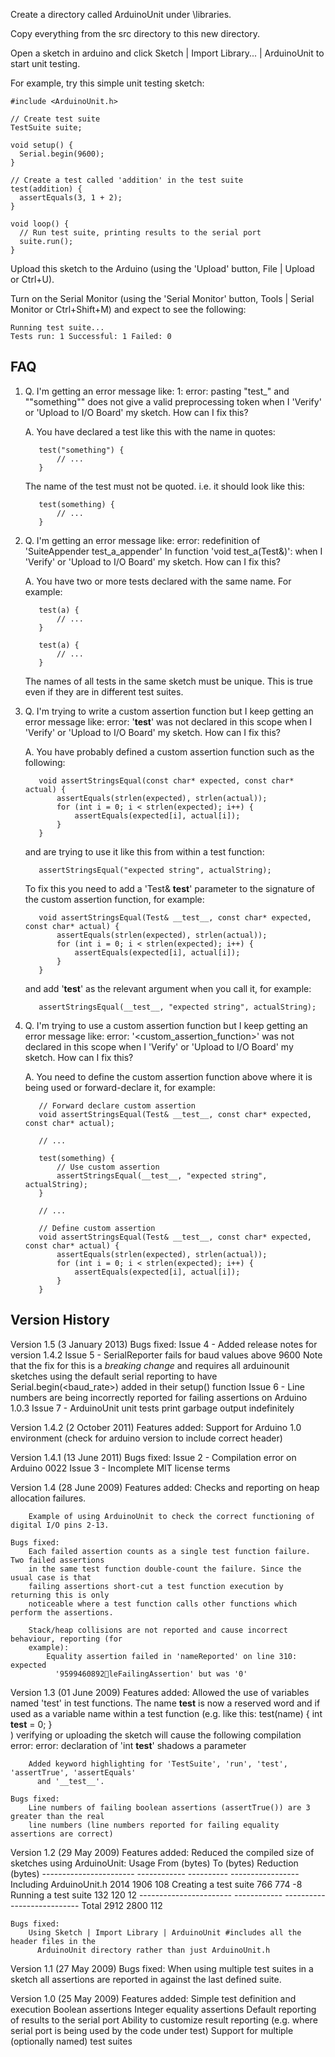 Create a directory called ArduinoUnit under <arduino installation directory>\libraries.

Copy everything from the src directory to this new directory.

Open a sketch in arduino and click Sketch | Import Library... | ArduinoUnit to start unit testing.

For example, try this simple unit testing sketch:

    #include <ArduinoUnit.h>

    // Create test suite
    TestSuite suite;

    void setup() {
      Serial.begin(9600);
    }

    // Create a test called 'addition' in the test suite
    test(addition) {
      assertEquals(3, 1 + 2);
    }

    void loop() {
      // Run test suite, printing results to the serial port
      suite.run();
    }

Upload this sketch to the Arduino (using the 'Upload' button, 
  File | Upload or Ctrl+U).

Turn on the Serial Monitor (using the 'Serial Monitor' button, Tools | Serial Monitor or 
  Ctrl+Shift+M) and expect to see the following:

    Running test suite...
    Tests run: 1 Successful: 1 Failed: 0

FAQ
---

1. Q. I'm getting an error message like:
          1: error: pasting "test_" and ""something"" does not give a valid preprocessing token
        when I 'Verify' or 'Upload to I/O Board' my sketch. How can I fix this?

   A. You have declared a test like this with the name in quotes:

          test("something") {
              // ...
          }

      The name of the test must not be quoted. i.e. it should look like this:

          test(something) {
              // ...
          }

2. Q. I'm getting an error message like:
          error: redefinition of 'SuiteAppender test_a_appender' In function 'void test_a(Test&)':
        when I 'Verify' or 'Upload to I/O Board' my sketch. How can I fix this?

   A. You have two or more tests declared with the same name. For example:

          test(a) {
              // ...
          }
          
          test(a) {
              // ...
          }

      The names of all tests in the same sketch must be unique. This is true even if they are in 
         different test suites.

3. Q. I'm trying to write a custom assertion function but I keep getting an error message like:
          error: '__test__' was not declared in this scope
        when I 'Verify' or 'Upload to I/O Board' my sketch. How can I fix this?

   A. You have probably defined a custom assertion function such as the following:

          void assertStringsEqual(const char* expected, const char* actual) {
              assertEquals(strlen(expected), strlen(actual));
              for (int i = 0; i < strlen(expected); i++) {
                  assertEquals(expected[i], actual[i]);
              }
          }
          
      and are trying to use it like this from within a test function:
       
          assertStringsEqual("expected string", actualString);
          
      To fix this you need to add a 'Test& __test__' parameter to the signature of the custom 
      assertion function, for example:
      
          void assertStringsEqual(Test& __test__, const char* expected, const char* actual) {
              assertEquals(strlen(expected), strlen(actual));
              for (int i = 0; i < strlen(expected); i++) {
                  assertEquals(expected[i], actual[i]);
              }
          }

      and add '__test__' as the relevant argument when you call it, for example:
      
          assertStringsEqual(__test__, "expected string", actualString);

4. Q. I'm trying to use a custom assertion function but I keep getting an error message like:
          error: '<custom_assertion_function>' was not declared in this scope
        when I 'Verify' or 'Upload to I/O Board' my sketch. How can I fix this?

   A. You need to define the custom assertion function above where it is being used or 
        forward-declare it, for example:
        
          // Forward declare custom assertion
          void assertStringsEqual(Test& __test__, const char* expected, const char* actual);

          // ...
          
          test(something) {
              // Use custom assertion
              assertStringsEqual(__test__, "expected string", actualString);
          }
          
          // ...

          // Define custom assertion
          void assertStringsEqual(Test& __test__, const char* expected, const char* actual) {
              assertEquals(strlen(expected), strlen(actual));
              for (int i = 0; i < strlen(expected); i++) {
                  assertEquals(expected[i], actual[i]);
              }
          }

Version History
---------------
Version 1.5 (3 January 2013)
    Bugs fixed:
        Issue 4 - Added release notes for version 1.4.2
        Issue 5 - SerialReporter fails for baud values above 9600
            Note that the fix for this is a *breaking change* and requires
            all arduinounit sketches using the default serial reporting to
            have Serial.begin(<baud_rate>) added in their setup() function
		Issue 6 - Line numbers are being incorrectly reported for failing assertions on Arduino 1.0.3
		Issue 7 - ArduinoUnit unit tests print garbage output indefinitely

Version 1.4.2 (2 October 2011)
    Features added:
        Support for Arduino 1.0 environment (check for arduino version to include correct header)

Version 1.4.1 (13 June 2011)
    Bugs fixed:
	    Issue 2 - Compilation error on Arduino 0022
        Issue 3 - Incomplete MIT license terms

Version 1.4 (28 June 2009)
    Features added:
        Checks and reporting on heap allocation failures.

        Example of using ArduinoUnit to check the correct functioning of digital I/O pins 2-13.

    Bugs fixed:
        Each failed assertion counts as a single test function failure. Two failed assertions
        in the same test function double-count the failure. Since the usual case is that 
        failing assertions short-cut a test function execution by returning this is only
        noticeable where a test function calls other functions which perform the assertions.

        Stack/heap collisions are not reported and cause incorrect behaviour, reporting (for 
        example):
            Equality assertion failed in 'nameReported' on line 310: expected 
              '9599460892leFailingAssertion' but was '0'

Version 1.3 (01 June 2009)
    Features added:
        Allowed the use of variables named 'test' in test functions. The name __test__ is now a 
          reserved word and if used as a variable name within a test function (e.g. like this:
            test(name) {
                int __test__ = 0;
            }    
          ) verifying or uploading the sketch will cause the following compilation error:
            error: declaration of 'int __test__' shadows a parameter
            
        Added keyword highlighting for 'TestSuite', 'run', 'test', 'assertTrue', 'assertEquals' 
          and '__test__'.

    Bugs fixed:
        Line numbers of failing boolean assertions (assertTrue()) are 3 greater than the real
        line numbers (line numbers reported for failing equality assertions are correct)

Version 1.2 (29 May 2009)
    Features added:
        Reduced the compiled size of sketches using ArduinoUnit:
            Usage                      From (bytes)    To (bytes)    Reduction (bytes)
            -----------------------    ------------    ----------    -----------------
            Including ArduinoUnit.h    2014            1906          108
            Creating a test suite       766             774           -8
            Running a test suite        132             120           12
            -----------------------    ------------    ----------    -----------------
            Total                      2912            2800          112

    Bugs fixed:
        Using Sketch | Import Library | ArduinoUnit #includes all the header files in the 
          ArduinoUnit directory rather than just ArduinoUnit.h

Version 1.1 (27 May 2009)
    Bugs fixed:
        When using multiple test suites in a sketch all assertions are reported in against the last 
          defined suite.

Version 1.0 (25 May 2009)
    Features added:
        Simple test definition and execution
        Boolean assertions
        Integer equality assertions
        Default reporting of results to the serial port
        Ability to customize result reporting (e.g. where serial port is being used by the code under test)
        Support for multiple (optionally named) test suites
